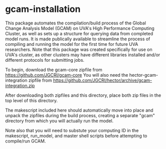 # gcam-installation
This package automates the compilation/build process of the Global Change Analysis Model (GCAM) on UVA's High Performance Computing Cluster, as well as sets up a structure for querying data from completed model runs.  It is made publically available to streamline the process of compiling and running the model for the first time for future UVA researchers. Note that this package was created specifically for use on UVA's cluster, as other clusters may have different libraries installed and/or different protocols for submitting jobs. 



To begin, download the gcam-core zipfile from https://github.com/JGCRI/gcam-core
You will also need the hector-gcam-integration zipfile from https://github.com/JGCRI/hector/archive/gcam-integration.zip

After downloading both zipfiles and this directory, place both zip files in the top level of this directory.  

The makescript included here should automatically move into place and unpack the zipfiles during the build process, creating a separate "gcam" directory from which you will actually run the model.  

Note also that you will need to substute your computing ID in the makescript, run_model, and master shell scripts before attempting to compile/run GCAM.


